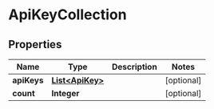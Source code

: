 
# ApiKeyCollection

## Properties
Name | Type | Description | Notes
------------ | ------------- | ------------- | -------------
**apiKeys** | [**List&lt;ApiKey&gt;**](ApiKey.md) |  |  [optional]
**count** | **Integer** |  |  [optional]



